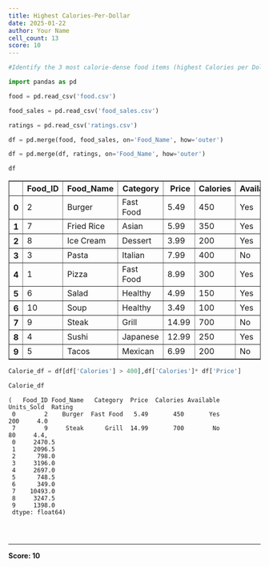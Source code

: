 ```yaml
---
title: Highest Calories-Per-Dollar
date: 2025-01-22
author: Your Name
cell_count: 13
score: 10
---
```


```python
#Identify the 3 most calorie-dense food items (highest Calories per Dollar).
```


```python
import pandas as pd
```


```python
food = pd.read_csv('food.csv')
```


```python
food_sales = pd.read_csv('food_sales.csv')
```


```python
ratings = pd.read_csv('ratings.csv')
```


```python
df = pd.merge(food, food_sales, on='Food_Name', how='outer')
```


```python
df = pd.merge(df, ratings, on='Food_Name', how='outer')
```


```python
df
```




<div>
<style scoped>
    .dataframe tbody tr th:only-of-type {
        vertical-align: middle;
    }

    .dataframe tbody tr th {
        vertical-align: top;
    }

    .dataframe thead th {
        text-align: right;
    }
</style>
<table border="1" class="dataframe">
  <thead>
    <tr style="text-align: right;">
      <th></th>
      <th>Food_ID</th>
      <th>Food_Name</th>
      <th>Category</th>
      <th>Price</th>
      <th>Calories</th>
      <th>Available</th>
      <th>Units_Sold</th>
      <th>Rating</th>
    </tr>
  </thead>
  <tbody>
    <tr>
      <th>0</th>
      <td>2</td>
      <td>Burger</td>
      <td>Fast Food</td>
      <td>5.49</td>
      <td>450</td>
      <td>Yes</td>
      <td>200</td>
      <td>4.0</td>
    </tr>
    <tr>
      <th>1</th>
      <td>7</td>
      <td>Fried Rice</td>
      <td>Asian</td>
      <td>5.99</td>
      <td>350</td>
      <td>Yes</td>
      <td>100</td>
      <td>3.9</td>
    </tr>
    <tr>
      <th>2</th>
      <td>8</td>
      <td>Ice Cream</td>
      <td>Dessert</td>
      <td>3.99</td>
      <td>200</td>
      <td>Yes</td>
      <td>400</td>
      <td>4.8</td>
    </tr>
    <tr>
      <th>3</th>
      <td>3</td>
      <td>Pasta</td>
      <td>Italian</td>
      <td>7.99</td>
      <td>400</td>
      <td>No</td>
      <td>150</td>
      <td>3.8</td>
    </tr>
    <tr>
      <th>4</th>
      <td>1</td>
      <td>Pizza</td>
      <td>Fast Food</td>
      <td>8.99</td>
      <td>300</td>
      <td>Yes</td>
      <td>120</td>
      <td>4.5</td>
    </tr>
    <tr>
      <th>5</th>
      <td>6</td>
      <td>Salad</td>
      <td>Healthy</td>
      <td>4.99</td>
      <td>150</td>
      <td>Yes</td>
      <td>300</td>
      <td>4.6</td>
    </tr>
    <tr>
      <th>6</th>
      <td>10</td>
      <td>Soup</td>
      <td>Healthy</td>
      <td>3.49</td>
      <td>100</td>
      <td>Yes</td>
      <td>250</td>
      <td>4.3</td>
    </tr>
    <tr>
      <th>7</th>
      <td>9</td>
      <td>Steak</td>
      <td>Grill</td>
      <td>14.99</td>
      <td>700</td>
      <td>No</td>
      <td>80</td>
      <td>4.4</td>
    </tr>
    <tr>
      <th>8</th>
      <td>4</td>
      <td>Sushi</td>
      <td>Japanese</td>
      <td>12.99</td>
      <td>250</td>
      <td>Yes</td>
      <td>50</td>
      <td>4.7</td>
    </tr>
    <tr>
      <th>9</th>
      <td>5</td>
      <td>Tacos</td>
      <td>Mexican</td>
      <td>6.99</td>
      <td>200</td>
      <td>No</td>
      <td>180</td>
      <td>4.2</td>
    </tr>
  </tbody>
</table>
</div>




```python
Calorie_df = df[df['Calories'] > 400],df['Calories']* df['Price']
```


```python
Calorie_df
```




    (   Food_ID Food_Name   Category  Price  Calories Available  Units_Sold  Rating
     0        2    Burger  Fast Food   5.49       450       Yes         200     4.0
     7        9     Steak      Grill  14.99       700        No          80     4.4,
     0     2470.5
     1     2096.5
     2      798.0
     3     3196.0
     4     2697.0
     5      748.5
     6      349.0
     7    10493.0
     8     3247.5
     9     1398.0
     dtype: float64)




```python

```


```python

```


```python

```


---
**Score: 10**
